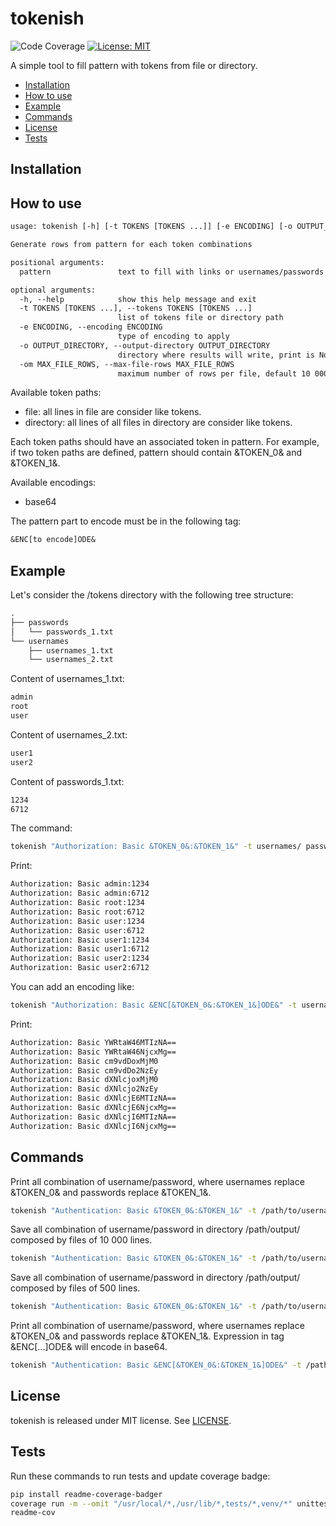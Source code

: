 # tokenish

![Code Coverage](https://img.shields.io/badge/Coverage-96%25-brightgreen.svg)
[![License: MIT](https://img.shields.io/badge/License-MIT-yellow.svg)](https://opensource.org/licenses/MIT)

A simple tool to fill pattern with tokens from file or directory.

- [Installation](#installation)
- [How to use](#how-to-use)
- [Example](#example)
- [Commands](#commands)
- [License](#license)
- [Tests](#tests)

## Installation

## How to use

```txt
usage: tokenish [-h] [-t TOKENS [TOKENS ...]] [-e ENCODING] [-o OUTPUT_DIRECTORY] [-om MAX_FILE_ROWS] pattern

Generate rows from pattern for each token combinations

positional arguments:
  pattern               text to fill with links or usernames/passwords

optional arguments:
  -h, --help            show this help message and exit
  -t TOKENS [TOKENS ...], --tokens TOKENS [TOKENS ...]
                        list of tokens file or directory path
  -e ENCODING, --encoding ENCODING
                        type of encoding to apply
  -o OUTPUT_DIRECTORY, --output-directory OUTPUT_DIRECTORY
                        directory where results will write, print is None
  -om MAX_FILE_ROWS, --max-file-rows MAX_FILE_ROWS
                        maximum number of rows per file, default 10 000
```

Available token paths:

- file: all lines in file are consider like tokens.
- directory: all lines of all files in directory are consider like tokens.

Each token paths should have an associated token in pattern.
For example, if two token paths are defined, pattern should contain &TOKEN_0& and &TOKEN_1&.

Available encodings:

- base64

The pattern part to encode must be in the following tag:

```txt
&ENC[to encode]ODE&
```

## Example

Let's consider the /tokens directory with the following tree structure:

```txt
.
├── passwords
│   └── passwords_1.txt
└── usernames
    ├── usernames_1.txt
    └── usernames_2.txt
```

Content of usernames_1.txt:

```txt
admin
root
user
```

Content of usernames_2.txt:

```txt
user1
user2
```

Content of passwords_1.txt:

```txt
1234
6712
```

The command:

```sh
tokenish "Authorization: Basic &TOKEN_0&:&TOKEN_1&" -t usernames/ passwords/passwords_1.txt
```

Print:

```txt
Authorization: Basic admin:1234
Authorization: Basic admin:6712
Authorization: Basic root:1234
Authorization: Basic root:6712
Authorization: Basic user:1234
Authorization: Basic user:6712
Authorization: Basic user1:1234
Authorization: Basic user1:6712
Authorization: Basic user2:1234
Authorization: Basic user2:6712
```

You can add an encoding like:

```sh
tokenish "Authorization: Basic &ENC[&TOKEN_0&:&TOKEN_1&]ODE&" -t usernames/ passwords/passwords_1.txt -e base64
```
Print:

```txt
Authorization: Basic YWRtaW46MTIzNA==
Authorization: Basic YWRtaW46NjcxMg==
Authorization: Basic cm9vdDoxMjM0
Authorization: Basic cm9vdDo2NzEy
Authorization: Basic dXNlcjoxMjM0
Authorization: Basic dXNlcjo2NzEy
Authorization: Basic dXNlcjE6MTIzNA==
Authorization: Basic dXNlcjE6NjcxMg==
Authorization: Basic dXNlcjI6MTIzNA==
Authorization: Basic dXNlcjI6NjcxMg==
```

## Commands

Print all combination of username/password, where usernames replace &TOKEN_0& and passwords replace &TOKEN_1&.

```sh
tokenish "Authentication: Basic &TOKEN_0&:&TOKEN_1&" -t /path/to/usernames/dir/ /path/to/passwords.txt
```

Save all combination of username/password in directory /path/output/ composed by files of 10 000 lines.

```sh
tokenish "Authentication: Basic &TOKEN_0&:&TOKEN_1&" -t /path/to/usernames/dir/ /path/to/passwords.txt -o /path/output/
```

Save all combination of username/password in directory /path/output/ composed by files of 500 lines.

```sh
tokenish "Authentication: Basic &TOKEN_0&:&TOKEN_1&" -t /path/to/usernames/dir/ /path/to/passwords.txt -o /path/output/ -om 500
```

Print all combination of username/password, where usernames replace &TOKEN_0& and passwords replace &TOKEN_1&.
Expression in tag &ENC[...]ODE& will encode in base64.

```sh
tokenish "Authentication: Basic &ENC[&TOKEN_0&:&TOKEN_1&]ODE&" -t /path/to/usernames/dir/ /path/to/passwords.txt -e base64
```

## License

tokenish is released under MIT license. See [LICENSE](https://gitlab.com/hack8883509/tokenish/-/blob/main/LICENSE).

## Tests

Run these commands to run tests and update coverage badge:

```sh
pip install readme-coverage-badger
coverage run -m --omit "/usr/local/*,/usr/lib/*,tests/*,venv/*" unittest discover tests/tokenish
readme-cov
```